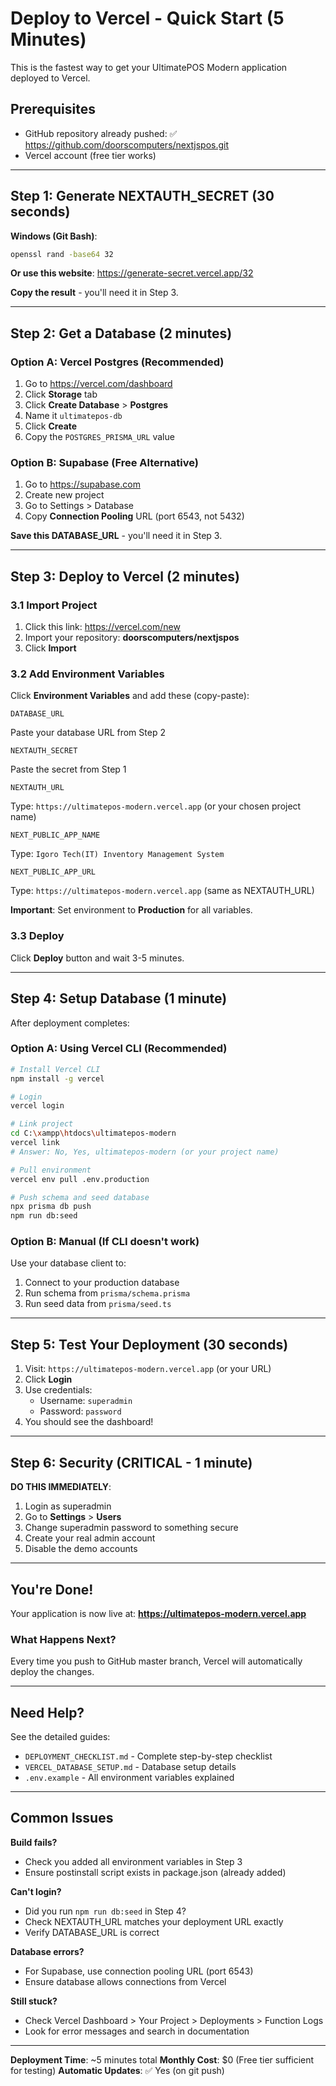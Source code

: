 # Deploy to Vercel - Quick Start (5 Minutes)

This is the fastest way to get your UltimatePOS Modern application deployed to Vercel.

## Prerequisites
- GitHub repository already pushed: ✅ https://github.com/doorscomputers/nextjspos.git
- Vercel account (free tier works)

---

## Step 1: Generate NEXTAUTH_SECRET (30 seconds)

**Windows (Git Bash)**:
```bash
openssl rand -base64 32
```

**Or use this website**:
https://generate-secret.vercel.app/32

**Copy the result** - you'll need it in Step 3.

---

## Step 2: Get a Database (2 minutes)

### Option A: Vercel Postgres (Recommended)
1. Go to https://vercel.com/dashboard
2. Click **Storage** tab
3. Click **Create Database** > **Postgres**
4. Name it `ultimatepos-db`
5. Click **Create**
6. Copy the `POSTGRES_PRISMA_URL` value

### Option B: Supabase (Free Alternative)
1. Go to https://supabase.com
2. Create new project
3. Go to Settings > Database
4. Copy **Connection Pooling** URL (port 6543, not 5432)

**Save this DATABASE_URL** - you'll need it in Step 3.

---

## Step 3: Deploy to Vercel (2 minutes)

### 3.1 Import Project
1. Click this link: https://vercel.com/new
2. Import your repository: **doorscomputers/nextjspos**
3. Click **Import**

### 3.2 Add Environment Variables

Click **Environment Variables** and add these (copy-paste):

```
DATABASE_URL
```
Paste your database URL from Step 2

```
NEXTAUTH_SECRET
```
Paste the secret from Step 1

```
NEXTAUTH_URL
```
Type: `https://ultimatepos-modern.vercel.app` (or your chosen project name)

```
NEXT_PUBLIC_APP_NAME
```
Type: `Igoro Tech(IT) Inventory Management System`

```
NEXT_PUBLIC_APP_URL
```
Type: `https://ultimatepos-modern.vercel.app` (same as NEXTAUTH_URL)

**Important**: Set environment to **Production** for all variables.

### 3.3 Deploy
Click **Deploy** button and wait 3-5 minutes.

---

## Step 4: Setup Database (1 minute)

After deployment completes:

### Option A: Using Vercel CLI (Recommended)

```bash
# Install Vercel CLI
npm install -g vercel

# Login
vercel login

# Link project
cd C:\xampp\htdocs\ultimatepos-modern
vercel link
# Answer: No, Yes, ultimatepos-modern (or your project name)

# Pull environment
vercel env pull .env.production

# Push schema and seed database
npx prisma db push
npm run db:seed
```

### Option B: Manual (If CLI doesn't work)

Use your database client to:
1. Connect to your production database
2. Run schema from `prisma/schema.prisma`
3. Run seed data from `prisma/seed.ts`

---

## Step 5: Test Your Deployment (30 seconds)

1. Visit: `https://ultimatepos-modern.vercel.app` (or your URL)
2. Click **Login**
3. Use credentials:
   - Username: `superadmin`
   - Password: `password`
4. You should see the dashboard!

---

## Step 6: Security (CRITICAL - 1 minute)

**DO THIS IMMEDIATELY**:

1. Login as superadmin
2. Go to **Settings** > **Users**
3. Change superadmin password to something secure
4. Create your real admin account
5. Disable the demo accounts

---

## You're Done!

Your application is now live at:
**https://ultimatepos-modern.vercel.app**

### What Happens Next?

Every time you push to GitHub master branch, Vercel will automatically deploy the changes.

---

## Need Help?

See the detailed guides:
- `DEPLOYMENT_CHECKLIST.md` - Complete step-by-step checklist
- `VERCEL_DATABASE_SETUP.md` - Database setup details
- `.env.example` - All environment variables explained

---

## Common Issues

**Build fails?**
- Check you added all environment variables in Step 3
- Ensure postinstall script exists in package.json (already added)

**Can't login?**
- Did you run `npm run db:seed` in Step 4?
- Check NEXTAUTH_URL matches your deployment URL exactly
- Verify DATABASE_URL is correct

**Database errors?**
- For Supabase, use connection pooling URL (port 6543)
- Ensure database allows connections from Vercel

**Still stuck?**
- Check Vercel Dashboard > Your Project > Deployments > Function Logs
- Look for error messages and search in documentation

---

**Deployment Time**: ~5 minutes total
**Monthly Cost**: $0 (Free tier sufficient for testing)
**Automatic Updates**: ✅ Yes (on git push)
